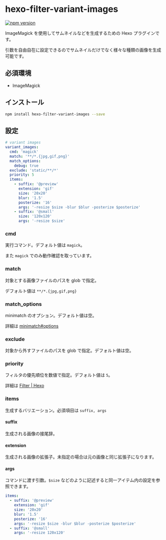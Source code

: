 # hexo-filter-variant-images

[![npm version](https://badge.fury.io/js/hexo-filter-variant-images.svg)](https://badge.fury.io/js/hexo-filter-variant-images)

ImageMagick を使用してサムネイルなどを生成するための Hexo プラグインです。

引数を自由自在に設定できるのでサムネイルだけでなく様々な種類の画像を生成可能です。

## 必須環境

* ImageMagick

## インストール

```sh
npm install hexo-filter-variant-images --save
```

## 設定

```yml
# variant images
variant_images:
  cmd: 'magick'
  match: '**/*.{jpg,gif,png}'
  match_options:
    debug: true
  exclude: 'static/**/*'
  priority: 5
  items:
    - suffix: '@preview'
      extension: 'gif'
      size: '20x20'
      blur: '1.5'
      posterize: '16'
      args: '-resize $size -blur $blur -posterize $posterize'
    - suffix: '@small'
      size: '120x120'
      args: '-resize $size'
```

### cmd
実行コマンド。デフォルト値は `magick`。

また `magick` でのみ動作確認を取っています。

### match
対象とする画像ファイルのパスを glob で指定。

デフォルト値は `**/*.{jpg,gif,png}`

### match_options

minimatch のオプション。デフォルト値は空。

詳細は [minimatch#options](https://github.com/isaacs/minimatch#options)

### exclude
対象から外すファイルのパスを glob で指定。デフォルト値は空。

### priority
フィルタの優先順位を数値で指定。デフォルト値は `5`。

詳細は [Filter | Hexo](https://hexo.io/api/filter.html)

### items

生成するバリエーション。必須項目は `suffix, args`

#### suffix
生成される画像の接尾辞。

#### extension
生成される画像の拡張子。未指定の場合は元の画像と同じ拡張子になります。

#### args
コマンドに渡す引数。`$size` などのように記述すると同一アイテム内の設定を参照できます。

```yml
items:
  - suffix: '@preview'
    extension: 'gif'
    size: '20x20'
    blur: '1.5'
    posterize: '16'
    args: '-resize $size -blur $blur -posterize $posterize'
  - suffix: '@small'
    args: '-resize 120x120'
```
